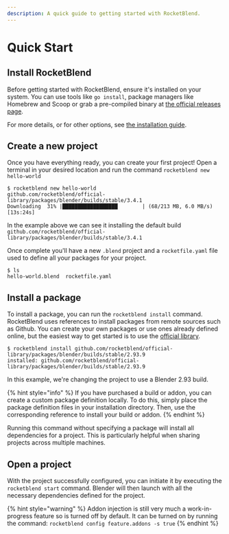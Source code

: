 ```yaml
---
description: A quick guide to getting started with RocketBlend.
---
```


# Quick Start

## Install RocketBlend <a href="#install-helm" id="install-helm"></a>

Before getting started with RocketBlend, ensure it's installed on your system. You can use tools like `go install`, package managers like Homebrew and Scoop or grab a pre-compiled binary at [the official releases page](https://github.com/rocketblend/rocketblend/releases).

For more details, or for other options, see [the installation guide](installation.md).

## Create a new project <a href="#initialize-a-helm-chart-repository" id="initialize-a-helm-chart-repository"></a>

Once you have everything ready, you can create your first project! Open a terminal in your desired location and run the command `rocketblend new hello-world`

```shell-session
$ rocketblend new hello-world
github.com/rocketblend/official-library/packages/blender/builds/stable/3.4.1
Downloading  31% |██████████████████        | (68/213 MB, 6.0 MB/s) [13s:24s]
```

In the example above we can see it installing the default build `github.com/rocketblend/official-library/packages/blender/builds/stable/3.4.1`

Once complete you'll have a new `.blend` project and a `rocketfile.yaml` file used to define all your packages for your project.&#x20;

```shell-session
$ ls
hello-world.blend  rocketfile.yaml
```

## Install a package <a href="#install-an-example-chart" id="install-an-example-chart"></a>

To install a package, you can run the `rocketblend install` command. RocketBlend uses references to install packages from remote sources such as Github. You can create your own packages or use ones already defined online, but the easiest way to get started is to use the [official library](https://github.com/rocketblend/official-library).

```shell-session
$ rocketblend install github.com/rocketblend/official-library/packages/blender/builds/stable/2.93.9
installed: github.com/rocketblend/official-library/packages/blender/builds/stable/2.93.9
```

In this example, we're changing the project to use a Blender 2.93 build.

{% hint style="info" %}
If you have purchased a build or addon, you can create a custom package definition locally. To do this, simply place the package definition files in your installation directory. Then, use the corresponding reference to install your build or addon.
{% endhint %}

Running this command without specifying a package will install all dependencies for a project. This is particularly helpful when sharing projects across multiple machines.

## Open a project <a href="#uninstall-a-release" id="uninstall-a-release"></a>

With the project successfully configured, you can initiate it by executing the `rocketblend start` command. Blender will then launch with all the necessary dependencies defined for the project.

{% hint style="warning" %}
Addon injection is still very much a work-in-progress feature so is turned off by default. It can be turned on by running the command: `rocketblend config feature.addons -s true`
{% endhint %}

